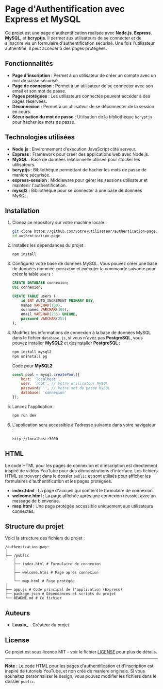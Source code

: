 # Page d'Authentification avec Express et MySQL

Ce projet est une page d'authentification réalisée avec **Node.js**, **Express**, **MySQL**, et **bcryptjs**. Il permet aux utilisateurs de se connecter et de s'inscrire via un formulaire d'authentification sécurisé. Une fois l'utilisateur authentifié, il peut accéder à des pages protégées.

## Fonctionnalités

- **Page d'inscription** : Permet à un utilisateur de créer un compte avec un mot de passe sécurisé.
- **Page de connexion** : Permet à un utilisateur de se connecter avec son email et son mot de passe.
- **Pages protégées** : Les utilisateurs connectés peuvent accéder à des pages réservées.
- **Déconnexion** : Permet à un utilisateur de se déconnecter de la session en cours.
- **Sécurisation du mot de passe** : Utilisation de la bibliothèque `bcryptjs` pour hacher les mots de passe.

## Technologies utilisées

- **Node.js** : Environnement d'exécution JavaScript côté serveur.
- **Express** : Framework pour créer des applications web avec Node.js.
- **MySQL** : Base de données relationnelle utilisée pour stocker les utilisateurs.
- **bcryptjs** : Bibliothèque permettant de hacher les mots de passe de manière sécurisée.
- **express-session** : Middleware pour gérer les sessions utilisateur et maintenir l'authentification.
- **mysql2** : Bibliothèque pour se connecter à une base de données MySQL.

## Installation

1. Clonez ce repository sur votre machine locale :
    ```bash
    git clone https://github.com/votre-utilisateur/authentication-page.git
    cd authentication-page
    ```

2. Installez les dépendances du projet :
    ```bash
    npm install
    ```

3. Configurez votre base de données MySQL. Vous pouvez créer une base de données nommée `connexion` et exécuter la commande suivante pour créer la table `users` :
    ```sql
    CREATE DATABASE connexion;
    USE connexion;

    CREATE TABLE users (
        id INT AUTO_INCREMENT PRIMARY KEY,
        names VARCHAR(100),
        surnames VARCHAR(100),
        email VARCHAR(255) UNIQUE,
        password VARCHAR(255)
    );
    ```

4. Modifiez les informations de connexion à la base de données MySQL dans le fichier `database.js`, si vous n'avez pas **PostgreSQL**, vous pouvez installer **MySQL2** et désinstaller **PostgreSQL** :
    ```bash
    npm install mysql2
    npm uninstall pg
    ```

    Code pour **MySQL2**
    ```js
    const pool = mysql.createPool({
        host: 'localhost',
        user: 'root', // Votre utilisateur MySQL
        password: '', // Votre mot de passe MySQL
        database: 'connexion'
    });
    ```

5. Lancez l'application :
    ```bash
    npm run dev
    ```

6. L'application sera accessible à l'adresse suivante dans votre navigateur :
    ```
    http://localhost:3000
    ```

## HTML

Le code HTML pour les pages de connexion et d'inscription est directement inspiré de vidéos YouTube pour des démonstrations d'interface. Les fichiers HTML se trouvent dans le dossier `public` et sont utilisés pour afficher les formulaires d'authentification et les pages protégées.

- **index.html** : La page d'accueil qui contient le formulaire de connexion.
- **welcome.html** : La page affichée après une connexion réussie, avec un message de bienvenue.
- **map.html** : Une page protégée accessible uniquement aux utilisateurs connectés.

## Structure du projet

Voici la structure des fichiers du projet :
```
/authentication-page 
│ 
├── /public 
    │ 
    ├── index.html # Formulaire de connexion 
    │ 
    ├── welcome.html # Page après connexion 
    │ 
    └── map.html # Page protégée 
│ 
├── app.js # Code principal de l'application (Express) 
├── package.json # Dépendances et scripts du projet 
└── README.md # Ce fichier
```
## Auteurs

- **Luuxio_** - Créateur du projet

## License

Ce projet est sous licence MIT - voir le fichier [LICENSE](LICENSE) pour plus de détails.

---

**Note** : Le code HTML pour les pages d'authentification et d'inscription est inspiré de tutoriels YouTube, et non créé de manière originale. Si vous souhaitez personnaliser le design, vous pouvez modifier les fichiers dans le dossier `public`.
